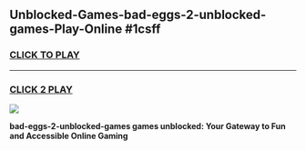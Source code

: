 
## Unblocked-Games-bad-eggs-2-unblocked-games-Play-Online #1csff
<h3>
<a href="https://news.freeplayer.one?title=bad-eggs-2-unblocked-games&ref=3">CLICK TO PLAY</a></h3>
<hr>

<h3>
<a href="https://news.freeplayer.one?title=bad-eggs-2-unblocked-games&ref=3">CLICK 2 PLAY</a>
  
</h3>

<a href="https://news.freeplayer.one?title=bad-eggs-2-unblocked-games&ref=3"><img src="https://clearcache.store/games.png"></a>


**bad-eggs-2-unblocked-games games unblocked: Your Gateway to Fun and Accessible Online Gaming**
